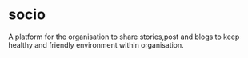 # socio
A platform for the organisation to share stories,post and blogs to keep healthy and friendly environment within organisation.
